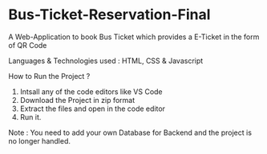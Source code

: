 # Bus-Ticket-Reservation-Final
A Web-Application to book Bus Ticket which provides a  E-Ticket  in the form of QR Code

Languages & Technologies used  : HTML, CSS & Javascript

How to Run the Project ?
1. Intsall any of the code editors like VS Code
3. Download the Project in zip format
4. Extract the files and open in the code editor
5. Run it.

Note : You need to add your own Database for Backend and the project is no longer handled.
